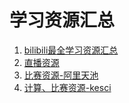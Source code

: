 # 学习资源汇总

1. [bilibili最全学习资源汇总](https://mp.weixin.qq.com/s/SXxajpv_mGIAk-eeQwqRYw)
2. [直播资源](v.boyuai.com)
3. [比赛资源-阿里天池](https://tianchi.aliyun.com/)
4. [计算、比赛资源-kesci](https://www.kesci.com/)